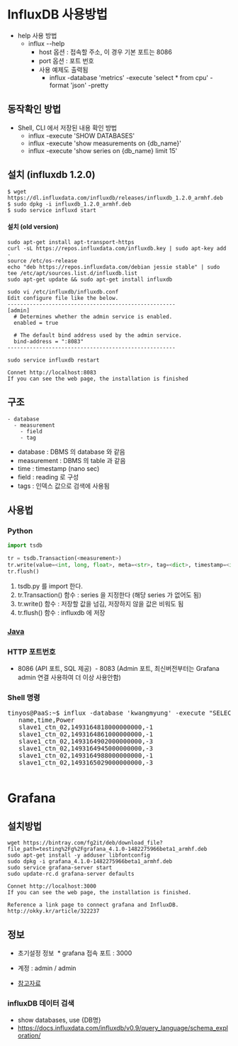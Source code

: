 # InfluxDB 사용방법
* help 사용 방법
  - influx --help
    - host 옵션 : 접속할 주소, 이 경우 기본 포트는 8086
    - port 옵션 : 포트 번호
    - 사용 예제도 출력됨
      - influx -database 'metrics' -execute 'select * from cpu' -format 'json' -pretty
    
## 동작확인 방법
* Shell, CLI 에서 저장된 내용 확인 방법 
  - influx -execute 'SHOW DATABASES'
  - influx -execute 'show measurements on {db_name}'
  - influx -execute 'show series on {db_name} limit 15'

## 설치 (influxdb 1.2.0)
```
$ wget https://dl.influxdata.com/influxdb/releases/influxdb_1.2.0_armhf.deb
$ sudo dpkg -i influxdb_1.2.0_armhf.deb
$ sudo service influxd start
```

#### 설치 (old version)

```
sudo apt-get install apt-transport-https
curl -sL https://repos.influxdata.com/influxdb.key | sudo apt-key add -
source /etc/os-release
echo "deb https://repos.influxdata.com/debian jessie stable" | sudo tee /etc/apt/sources.list.d/influxdb.list
sudo apt-get update && sudo apt-get install influxdb

sudo vi /etc/influxdb/influxdb.conf
Edit configure file like the below.
-----------------------------------------------------
[admin]                                                
  # Determines whether the admin service is enabled.   
  enabled = true                               

  # The default bind address used by the admin service.
  bind-address = ":8083"
-----------------------------------------------------

sudo service influxdb restart

Connet http://localhost:8083
If you can see the web page, the installation is finished

```

## 구조

```
- database
  - measurement
    - field
    - tag
```
* database : DBMS 의 database 와  같음
* measurement : DBMS 의 table 과 같음
* time : timestamp (nano sec)
* field : reading 로 구성
* tags : 인덱스 값으로 검색에 사용됨

## 사용법

### Python
```python
import tsdb

tr = tsdb.Transaction(<measurement>)
tr.write(value=<int, long, float>, meta=<str>, tag=<dict>, timestamp=<int, long>)
tr.flush()
```
1. tsdb.py 를 import 한다.
2. tr.Transaction() 함수 : series 을 지정한다 (해당 series 가 없어도 됨)
3. tr.write() 함수 : 저장할 값을 넘김, 저장하지 않을 값은 비워도 됨
4. tr.flush() 함수 : influxdb 에 저장

### [Java](java.md)

### HTTP 포트번호
  - 8086 (API 포트, SQL 제공)
  - 8083 (Admin 포트, 최신버전부터는 Grafana admin 연결 사용하여 더 이상 사용안함)

### Shell 명령

<pre>
tinyos@PaaS:~$ influx -database 'kwangmyung' -execute "SELECT Power FROM slave1_ctn_02 WHERE time >= '2017-04-26 00:00:00' limit 50" -format csv
   name,time,Power
   slave1_ctn_02,1493164818000000000,-1
   slave1_ctn_02,1493164861000000000,-1
   slave1_ctn_02,1493164902000000000,-3
   slave1_ctn_02,1493164945000000000,-3
   slave1_ctn_02,1493164988000000000,-1
   slave1_ctn_02,1493165029000000000,-3

</pre>

# Grafana

## 설치방법

```
wget https://bintray.com/fg2it/deb/download_file?file_path=testing%2Fg%2Fgrafana_4.1.0-1482275966beta1_armhf.deb
sudo apt-get install -y adduser libfontconfig
sudo dpkg -i grafana_4.1.0-1482275966beta1_armhf.deb
sudo service grafana-server start
sudo update-rc.d grafana-server defaults

Connet http://localhost:3000
If you can see the web page, the installation is finished.

Reference a link page to connect grafana and InfluxDB.
http://okky.kr/article/322237
```

## 정보

 * 초기설정 정보
  * grafana 접속 포트 : 3000
  * 계정 : admin / admin
  
* [참고자료](https://github.com/fg2it/grafana-on-raspberry)

### influxDB 데이터 검색
  - show databases, use {DB명}
  - https://docs.influxdata.com/influxdb/v0.9/query_language/schema_exploration/
